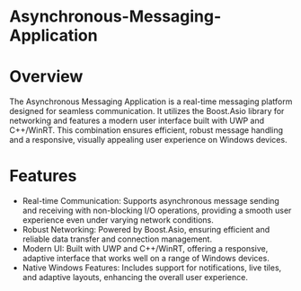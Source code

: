 # Asynchronous-Messaging-Application

<h1>Overview</h1>

The Asynchronous Messaging Application is a real-time messaging platform designed for seamless communication. It utilizes the Boost.Asio library for networking and features a modern user interface built with UWP and C++/WinRT. This combination ensures efficient, robust message handling and a responsive, visually appealing user experience on Windows devices.

<h1>Features</h1>

<ul>
  <li>Real-time Communication: Supports asynchronous message sending and receiving with non-blocking I/O operations, providing a smooth user experience even under varying network conditions.</li>
  <li>Robust Networking: Powered by Boost.Asio, ensuring efficient and reliable data transfer and connection management.</li>
  <li>Modern UI: Built with UWP and C++/WinRT, offering a responsive, adaptive interface that works well on a range of Windows devices.</li>
  <li>Native Windows Features: Includes support for notifications, live tiles, and adaptive layouts, enhancing the overall user experience.</li>
</ul>
